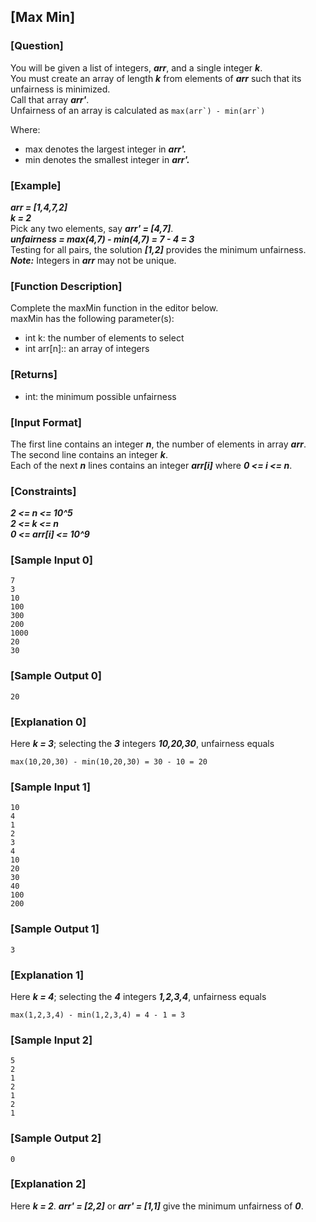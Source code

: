 ## [Max Min]

### [Question]
You will be given a list of integers, ***arr***, and a single integer ***k***.  
You must create an array of length ***k*** from elements of ***arr*** such that its unfairness is minimized.  
Call that array ***arr'***.  
Unfairness of an array is calculated as ```max(arr`) - min(arr`)```

Where:
- max denotes the largest integer in ***arr'.***
- min denotes the smallest integer in ***arr'.***

### [Example]
***arr = [1,4,7,2]***  
***k = 2***  
Pick any two elements, say ***arr' = [4,7]***.  
***unfairness = max(4,7) - min(4,7) = 7 - 4 = 3***  
Testing for all pairs, the solution ***[1,2]*** provides the minimum unfairness.  
***Note:*** Integers in ***arr*** may not be unique.

### [Function Description]
Complete the maxMin function in the editor below.  
maxMin has the following parameter(s):
* int k: the number of elements to select
* int arr[n]:: an array of integers

### [Returns]
* int: the minimum possible unfairness

### [Input Format]
The first line contains an integer ***n***, the number of elements in array ***arr***.  
The second line contains an integer ***k***.  
Each of the next ***n*** lines contains an integer ***arr[i]*** where ***0 <= i <= n***.

### [Constraints]
***2 <= n <= 10^5***  
***2 <= k <= n***  
***0 <= arr[i] <= 10^9***

### [Sample Input 0]
~~~
7
3
10
100
300
200
1000
20
30
~~~

### [Sample Output 0]
~~~
20
~~~

### [Explanation 0]
Here ***k = 3***; selecting the ***3*** integers ***10,20,30***, unfairness equals
~~~
max(10,20,30) - min(10,20,30) = 30 - 10 = 20
~~~

### [Sample Input 1]
~~~
10
4
1
2
3
4
10
20
30
40
100
200
~~~

### [Sample Output 1]
~~~
3
~~~

### [Explanation 1]
Here ***k = 4***; selecting the ***4*** integers ***1,2,3,4***, unfairness equals
~~~
max(1,2,3,4) - min(1,2,3,4) = 4 - 1 = 3
~~~

### [Sample Input 2]
~~~
5
2
1
2
1
2
1
~~~

### [Sample Output 2]
~~~
0
~~~

### [Explanation 2]
Here ***k = 2***. ***arr' = [2,2]*** or ***arr' = [1,1]*** give the minimum unfairness of ***0***.
